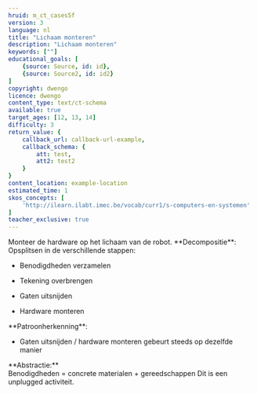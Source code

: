 ```yaml
---
hruid: m_ct_cases5f
version: 3
language: nl
title: "Lichaam monteren"
description: "Lichaam monteren"
keywords: [""]
educational_goals: [
    {source: Source, id: id}, 
    {source: Source2, id: id2}
]
copyright: dwengo
licence: dwengo
content_type: text/ct-schema
available: true
target_ages: [12, 13, 14]
difficulty: 3
return_value: {
    callback_url: callback-url-example,
    callback_schema: {
        att: test,
        att2: test2
    }
}
content_location: example-location
estimated_time: 1
skos_concepts: [
    'http://ilearn.ilabt.imec.be/vocab/curr1/s-computers-en-systemen'
]
teacher_exclusive: true
---
```


<context>
Monteer de hardware op het lichaam van de robot.
</context>
<decomposition>
**Decompositie**: Opsplitsen in de verschillende stappen:<br>
<ul><li>Benodigdheden verzamelen</li></ul>
<ul><li>Tekening overbrengen</li></ul>
<ul><li>Gaten uitsnijden</li></ul>
<ul><li>Hardware monteren</li></ul>
</decomposition>
<patternRecognition>
**Patroonherkenning**:<br>
<ul><li>Gaten uitsnijden / hardware monteren gebeurt steeds op dezelfde manier </li></ul>
</patternRecognition>
<abstraction>
**Abstractie:**<br>
Benodigdheden = concrete materialen + gereedschappen
</abstraction>
<algorithms>

</algorithms>
<implementation>
Dit is een unplugged activiteit.
</implementation>
